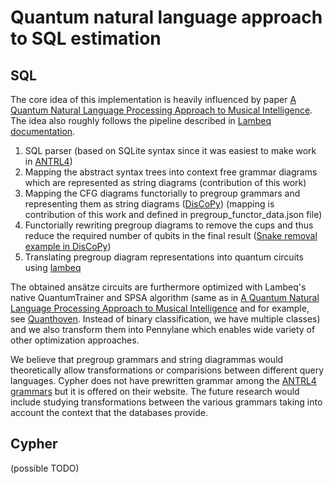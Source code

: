 # Quantum natural language approach to SQL estimation

## SQL

The core idea of this implementation is heavily influenced by paper [A Quantum Natural Language Processing Approach to Musical Intelligence](https://arxiv.org/abs/2111.06741). The idea also roughly follows the pipeline described in [Lambeq documentation](https://cqcl.github.io/lambeq/pipeline.html).

1. SQL parser (based on SQLite syntax since it was easiest to make work in [ANTRL4](https://github.com/antlr))
2. Mapping the abstract syntax trees into context free grammar diagrams which are represented as string diagrams (contribution of this work)
3. Mapping the CFG diagrams functorially to pregroup grammars and representing them as string diagrams ([DisCoPy](https://github.com/oxford-quantum-group/discopy)) (mapping is contribution of this work and defined in pregroup_functor_data.json file)
4. Functorially rewriting pregroup diagrams to remove the cups and thus reduce the required number of qubits in the final result ([Snake removal example in DisCoPy](https://discopy.readthedocs.io/en/main/notebooks/snake-removal.html#))
5. Translating pregroup diagram representations into quantum circuits using [lambeq](https://github.com/CQCL/lambeq)

The obtained ansätze circuits are furthermore optimized with Lambeq's native QuantumTrainer and SPSA algorithm (same as in [A Quantum Natural Language Processing Approach to Musical Intelligence](https://arxiv.org/abs/2111.06741) and for example, see [Quanthoven](https://github.com/CQCL/Quanthoven/blob/main/experiment.ipynb). Instead of binary classification, we have multiple classes) and we also transform them into Pennylane which enables wide variety of other optimization approaches.

We believe that pregroup grammars and string diagrammas would theoretically allow transformations or comparisions between different query languages. Cypher does not have prewritten grammar among the [ANTRL4 grammars](https://github.com/antlr/grammars-v4) but it is offered on their website. The future research would include studying transformations between the various grammars taking into account the context that the databases provide.

## Cypher 

(possible TODO)
